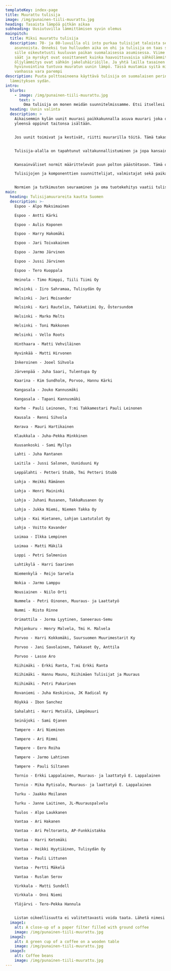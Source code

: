 ```yaml
---
templateKey: index-page
title: Muurattu tulisija
image: /img/punainen-tiili-muurattu.jpg
heading: Tasaista lämpöä pitkän aikaa
subheading: Uusiutuvilla lämmittämisen syvin olemus
mainpitch:
  title: Miksi muurattu tulisija
  description: 70- ja 80-luvuilla oli into purkaa tulisijat taloista sekä
    asunnoista. Onneksi tuo hulluuden aika on ohi ja tulisija on taas saanut
    sille oikeutetusti kuuluvan paikan suomalaisessa asumisessa. Viime vuosien
    säät ja myrskyt ovat osoittaneet kuinka haavoittuvaisia sähkölämmitys ja
    öljylämmitys ovat sähkön jakeluhäiriöille. Ja yhtä lailla tasainen kehon
    hyvinvointina tuntuva muuratun uunin lämpö. Tässä muutamia syitä miksi
    vanhassa vara parempi
description: Puuta polttoaineena käyttävä tulisija on suomalaisen perinteisen
  lämmityksen sydän.
intro:
  blurbs:
    - image: /img/punainen-tiili-muurattu.jpg
      text: >
        Oma tulisija on monen meidän suunnitelmissamme. Etsi itsellesi sopiva tulisijamuurari näiltä sivuilta tai etsi vihjeet, miten itse sellainen muurata.
  heading: Uunin valinta
  description: >
    Aikaisemmin kylän uunit muurasi paikkakunnalla asuva muurari joka oli
    yleensä oppinut taitonsa isältään.


    Jos uunit toimivat ja kestivät, riitti muurarilla töitä. Tämä takasi laadunvalvonnan. Toisin on nykyään.


    Tulisija-alalla on tapahtunut valtakunnallistuminen ja jopa kansainvälistyminen. Materiaalit tulevat aiempaa kauempaa samoin kuin muurarikin.


    Kansainväliset normit määrittelevät puun polton päästötason. Tämä on asettanut aiemmat toimintatavat, tulisijan suunnittelun ja materiaalit uuden tilanteen eteen.

    Tulisijojen ja komponenttien suunnittelijat, valmistajat sekä paikalla muurattavien tulisijojen tekijät joutuvat hankkimaan tiedot näistä määräyksistä ja kehittämään tuotteensa ja ammattitaitonsa määräyksiä vastaaviksi.


    Normien ja tutkimusten seuraaminen ja oma tuotekehitys vaatii tulisijavalmistuksen piirissä toimivilta jatkuvaa panostamista kehittämiseen.
main:
  heading: Tulisijamuurareita kautta Suomen
  description: >-
    Espoo - Alpo Maksimainen

    Espoo - Antti Kärki

    Espoo - Aulis Koponen

    Espoo - Harry Hakomäki

    Espoo - Jari Toivakainen

    Espoo - Jarmo Järvinen

    Espoo - Jussi Järvinen

    Espoo - Tero Kuoppala

    Heinola - Timo Rimppi, Tiili Tiimi Oy

    Helsinki - Iiro Sahramaa, Tulisydän Oy

    Helsinki - Jari Moisander

    Helsinki - Kari Rautelin, Takkatiimi Oy, Östersundom

    Helsinki - Marko Melts

    Helsinki - Toni Makkonen

    Helsinki - Vello Roots

    Hinthaara - Matti Vehviläinen

    Hyvinkää - Matti Hirvonen

    Inkeroinen - Jooel Sihvola

    Järvenpää - Juha Saari, Tulentupa Oy

    Kaarina - Kim Sundholm, Porvoo, Hannu Kärki

    Kangasala - Jouko Kannusmäki

    Kangasala - Tapani Kannusmäki

    Karhe - Pauli Leinonen, T:mi Takkamestari Pauli Leinonen

    Kausala - Renni Sihvola

    Kerava - Mauri Hartikainen

    Klaukkala - Juha-Pekka Minkkinen

    Kuusankoski - Sami Myllys

    Lahti - Juha Rantanen

    Laitila - Jussi Salonen, Uuniduuni Ky

    Leppälahti - Petteri Stubb, Tmi Petteri Stubb

    Lohja - Heikki Rämänen

    Lohja - Henri Maininki

    Lohja - Juhani Rusanen, TakkaRusanen Oy

    Lohja - Jukka Niemi, Niemen Takka Oy

    Lohja - Kai Hietanen, Lohjan Laatutalot Oy

    Lohja - Voitto Kavander

    Loimaa - Ilkka Lempinen

    Loimaa - Matti Mäkilä

    Loppi - Petri Salmenius

    Luhtikylä - Harri Saarinen

    Niemenkylä - Reijo Sarvela

    Nokia - Jarmo Lamppu

    Nousiainen - Niilo Orti

    Nummela - Petri Oinonen, Muuraus- ja Laattatyö

    Nummi - Risto Rinne

    Orimattila - Jorma Lyytinen, Saneeraus-Semu

    Pohjankuru - Henry Malvela, Tmi H. Malvela

    Porvoo - Harri Kokkomäki, Suursuomen Muurimestarit Ky

    Porvoo - Jani Savolainen, Takkaset Oy, Anttila

    Porvoo - Lasse Aro

    Riihimäki - Erkki Ranta, T:mi Erkki Ranta

    Riihimäki - Hannu Maunu, Riihimäen Tulisijat ja Muuraus

    Riihimäki - Petri Pakarinen

    Rovaniemi - Juha Keskiniva, JK Radical Ky

    Röykkä - Ibon Sanchez

    Sahalahti - Harri Metsälä, Lämpömuuri

    Seinäjoki - Sami Ojanen

    Tampere - Ari Nieminen

    Tampere - Ari Rimmi

    Tampere - Eero Roiha

    Tampere - Jarmo Lahtinen

    Tampere - Pauli Siltanen

    Tornio - Erkki Lappalainen, Muuraus- ja laattatyö E. Lappalainen

    Tornio - Mika Rytisalo, Muuraus- ja laattatyö E. Lappalainen

    Turku - Jaakko Moilanen

    Turku - Janne Laitinen, JL-Muurauspalvelu

    Tuulos - Alpo Laukkanen

    Vantaa - Ari Hakanen

    Vantaa - Ari Peltoranta, AP-Funkkistakka

    Vantaa - Harri Ketomäki

    Vantaa - Heikki Hyytiäinen, Tulisydän Oy

    Vantaa - Pauli Littunen

    Vantaa - Pertti Mäkelä

    Vantaa - Ruslan Serov

    Virkkala - Matti Sundell

    Virkkala - Onni Niemi

    Ylöjärvi - Tero-Pekka Hannula


    Listan oikeellisuutta ei valitettavasti voida taata. Lähetä nimesi listalle lisättäväksi, jos haluat.
  image1:
    alt: A close-up of a paper filter filled with ground coffee
    image: /img/punainen-tiili-muurattu.jpg
  image2:
    alt: A green cup of a coffee on a wooden table
    image: /img/punainen-tiili-muurattu.jpg
  image3:
    alt: Coffee beans
    image: /img/punainen-tiili-muurattu.jpg
---
```


